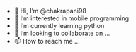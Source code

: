 - 👋 Hi, I’m @chakrapani98
- 👀 I’m interested in mobile programming   
- 🌱 I’m currently learning python
- 💞️ I’m looking to collaborate on ...
- 📫 How to reach me ...

<!---
chakrapani98/chakrapani98 is a ✨ special ✨ repository because its `README.md` (this file) appears on your GitHub profile.
You can click the Preview link to take a look at your changes.
--->
